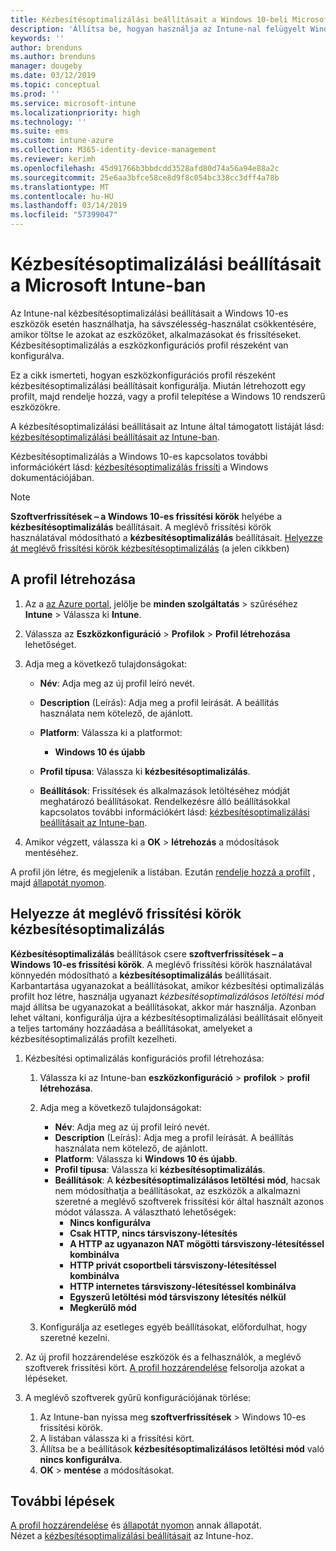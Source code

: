 ```yaml
---
title: Kézbesítésoptimalizálási beállításait a Windows 10-beli Microsoft Intune - ban |} A Microsoft Docs
description: 'Állítsa be, hogyan használja az Intune-nal felügyelt Windows 10 rendszerű eszközökön a kézbesítésoptimalizálás. Az Intune-ban hozzon létre egy konfigurációs profil frissítések telepítése az internetről. Lásd még: cserélje le a meglévő frissítési körök kézbesítési optimalizálás profillal.'
keywords: ''
author: brenduns
ms.author: brenduns
manager: dougeby
ms.date: 03/12/2019
ms.topic: conceptual
ms.prod: ''
ms.service: microsoft-intune
ms.localizationpriority: high
ms.technology: ''
ms.suite: ems
ms.custom: intune-azure
ms.collection: M365-identity-device-management
ms.reviewer: kerimh
ms.openlocfilehash: 45d91766b3bbdcdd3528afd80d74a56a94e88a2c
ms.sourcegitcommit: 25e6aa3bfce58ce8d9f8c054bc338cc3dff4a78b
ms.translationtype: MT
ms.contentlocale: hu-HU
ms.lasthandoff: 03/14/2019
ms.locfileid: "57399047"
---
```

# <a name="delivery-optimization-settings-in-microsoft-intune"></a>Kézbesítésoptimalizálási beállításait a Microsoft Intune-ban

Az Intune-nal kézbesítésoptimalizálási beállításait a Windows 10-es eszközök esetén használhatja, ha sávszélesség-használat csökkentésére, amikor töltse le azokat az eszközöket, alkalmazásokat és frissítéseket. Kézbesítésoptimalizálás a eszközkonfigurációs profil részeként van konfigurálva.  

Ez a cikk ismerteti, hogyan eszközkonfigurációs profil részeként kézbesítésoptimalizálási beállításait konfigurálja. Miután létrehozott egy profilt, majd rendelje hozzá, vagy a profil telepítése a Windows 10 rendszerű eszközökre. 

A kézbesítésoptimalizálási beállításait az Intune által támogatott listáját lásd: [kézbesítésoptimalizálási beállításait az Intune-ban](delivery-optimization-settings.md).  

Kézbesítésoptimalizálás a Windows 10-es kapcsolatos további információkért lásd: [kézbesítésoptimalizálás frissíti](https://docs.microsoft.com/windows/deployment/update/waas-delivery-optimization) a Windows dokumentációjában.  


> [!NOTE]
> **Szoftverfrissítések – a Windows 10-es frissítési körök** helyébe a **kézbesítésoptimalizálás** beállításait. A meglévő frissítési körök használatával módosítható a **kézbesítésoptimalizálás** beállításait. [Helyezze át meglévő frissítési körök kézbesítésoptimalizálás](#move-existing-update-rings-to-delivery-optimization) (a jelen cikkben) 
## <a name="create-the-profile"></a>A profil létrehozása

1. Az a [az Azure portal](https://portal.azure.com), jelölje be **minden szolgáltatás** > szűréséhez **Intune** > Válassza ki **Intune**.

2. Válassza az **Eszközkonfiguráció** > **Profilok** > **Profil létrehozása** lehetőséget.

3. Adja meg a következő tulajdonságokat:

    - **Név**: Adja meg az új profil leíró nevét.
    - **Description** (Leírás): Adja meg a profil leírását. A beállítás használata nem kötelező, de ajánlott.
    - **Platform**: Válassza ki a platformot:  

        - **Windows 10 és újabb**

    - **Profil típusa**: Válassza ki **kézbesítésoptimalizálás**.
    - **Beállítások**: Frissítések és alkalmazások letöltéséhez módját meghatározó beállításokat. Rendelkezésre álló beállításokkal kapcsolatos további információkért lásd: [kézbesítésoptimalizálási beállításait az Intune-ban](delivery-optimization-settings.md).

4. Amikor végzett, válassza ki a **OK** > **létrehozás** a módosítások mentéséhez.

A profil jön létre, és megjelenik a listában. Ezután [rendelje hozzá a profilt](device-profile-assign.md) , majd [állapotát nyomon](device-profile-monitor.md).

## <a name="move-existing-update-rings-to-delivery-optimization"></a>Helyezze át meglévő frissítési körök kézbesítésoptimalizálás

**Kézbesítésoptimalizálás** beállítások csere **szoftverfrissítések – a Windows 10-es frissítési körök**. A meglévő frissítési körök használatával könnyedén módosítható a **kézbesítésoptimalizálás** beállításait. Karbantartása ugyanazokat a beállításokat, amikor kézbesítési optimalizálás profilt hoz létre, használja ugyanazt *kézbesítésoptimalizálásos letöltési mód* majd állítsa be ugyanazokat a beállításokat, akkor már használja. Azonban lehet váltani, konfigurálja újra a kézbesítésoptimalizálási beállításait előnyeit a teljes tartomány hozzáadása a beállításokat, amelyeket a kézbesítésoptimalizálás profilt kezelheti.

1. Kézbesítési optimalizálás konfigurációs profil létrehozása:

    1. Válassza ki az Intune-ban **eszközkonfiguráció** > **profilok** > **profil létrehozása**.
    2. Adja meg a következő tulajdonságokat:

        - **Név**: Adja meg az új profil leíró nevét.
        - **Description** (Leírás): Adja meg a profil leírását. A beállítás használata nem kötelező, de ajánlott.
        - **Platform**: Válassza ki **Windows 10 és újabb**.
        - **Profil típusa**: Válassza ki **kézbesítésoptimalizálás**.
        - **Beállítások**: A **kézbesítésoptimalizálásos letöltési mód**, hacsak nem módosíthatja a beállításokat, az eszközök a alkalmazni szeretné a meglévő szoftverek frissítési kör által használt azonos módot válassza. A választható lehetőségek:
            - **Nincs konfigurálva**
            - **Csak HTTP, nincs társviszony-létesítés**
            - **A HTTP az ugyanazon NAT mögötti társviszony-létesítéssel kombinálva**
            - **HTTP privát csoportbeli társviszony-létesítéssel kombinálva**
            - **HTTP internetes társviszony-létesítéssel kombinálva**
            - **Egyszerű letöltési mód társviszony létesítés nélkül**
            - **Megkerülő mód**
    3. Konfigurálja az esetleges egyéb beállításokat, előfordulhat, hogy szeretné kezelni.
1. Az új profil hozzárendelése eszközök és a felhasználók, a meglévő szoftverek frissítési kört. [A profil hozzárendelése](device-profile-assign.md) felsorolja azokat a lépéseket.

3. A meglévő szoftverek gyűrű konfigurációjának törlése:
    1. Az Intune-ban nyissa meg **szoftverfrissítések** > Windows 10-es frissítési körök.
    2. A listában válassza ki a frissítési kört.
    3. Állítsa be a beállítások **kézbesítésoptimalizálásos letöltési mód** való **nincs konfigurálva**.
    4. **OK** > **mentése** a módosításokat.

## <a name="next-steps"></a>További lépések

[A profil hozzárendelése](device-profile-assign.md) és [állapotát nyomon](device-profile-monitor.md) annak állapotát.  
Nézet a [kézbesítésoptimalizálási beállításait](delivery-optimization-settings.md) az Intune-hoz.
